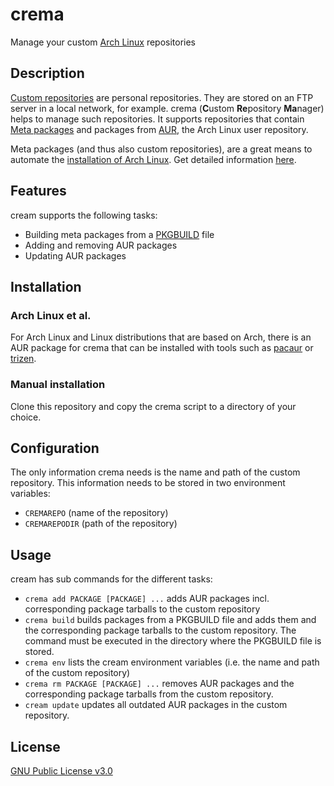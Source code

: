 # crema
Manage your custom [Arch Linux](https://www.archlinux.org/) repositories

## Description

[Custom repositories](https://wiki.archlinux.org/index.php/Pacman/Tips_and_tricks#Custom_local_repository) are personal repositories. They are stored on an FTP server in a local network, for example. crema (**C**ustom **Re**pository  **Ma**nager) helps to manage such repositories. It supports repositories that contain [Meta packages](https://disconnected.systems/blog/archlinux-meta-packages/) and packages from [AUR](https://aur.archlinux.org/), the Arch Linux user repository.

Meta packages (and thus also custom repositories), are a great means to automate the [installation of Arch Linux](https://wiki.archlinux.org/index.php/installation_guide). Get detailed information [here](https://github.com/mipimipi/crema/blob/master/docs/automation.md).

## Features

cream supports the following tasks:

* Building meta packages from a [PKGBUILD](https://wiki.archlinux.org/index.php/PKGBUILD) file
* Adding and removing AUR packages
* Updating AUR packages

## Installation

### Arch Linux et al.

For Arch Linux and Linux distributions that are based on Arch, there is an AUR package for crema that can be installed with tools such as [pacaur](https://github.com/E5ten/pacaur) or [trizen](https://github.com/trizen/trizen).

### Manual installation

Clone this repository and copy the crema script to a directory of your choice.

## Configuration

The only information crema needs is the name and path of the custom repository. This information needs to be stored in two environment variables:

* `CREMAREPO` (name of the repository)
* `CREMAREPODIR` (path of the repository)

## Usage

cream has sub commands for the different tasks:

* `crema add PACKAGE [PACKAGE] ...`  adds AUR packages incl. corresponding package tarballs to the custom repository
* `crema build` builds packages from a PKGBUILD file and adds them and the corresponding package tarballs to the custom repository. The command must be executed in the directory where the PKGBUILD file is stored.
* `crema env` lists the cream environment variables (i.e. the name and path of the custom repository)
* `crema rm PACKAGE [PACKAGE] ...` removes AUR packages and the corresponding package tarballs from the custom repository.
* `cream update` updates all outdated AUR packages in the custom repository.

## License

[GNU Public License v3.0](https://github.com/mipimipi/crema/blob/master/LICENSE)

